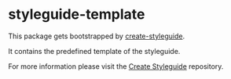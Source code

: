 
# styleguide-template

This package gets bootstrapped by [create-styleguide](https://www.npmjs.com/package/create-styleguide).

It contains the predefined template of the styleguide.

For more information please visit the [Create Styleguide](https://github.com/chlorophyllkid/create-styleguide) repository.
